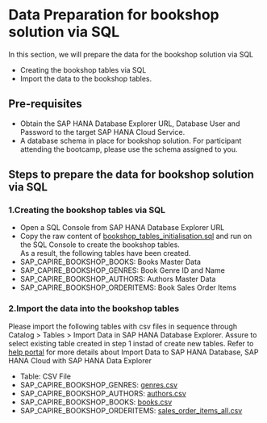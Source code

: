 # Data Preparation for bookshop solution via SQL
In this section, we will prepare the data for the bookshop solution via SQL
- Creating the bookshop tables via SQL
- Import the data to the bookshop tables.

## Pre-requisites
- Obtain the SAP HANA Database Explorer URL, Database User and Password to the target SAP HANA Cloud Service.
- A database schema in place for bookshop solution. For participant attending the bootcamp, please use the schema assigned to you. 

## Steps to prepare the data for bookshop solution via SQL
### 1.Creating the bookshop tables via SQL
- Open a SQL Console from SAP HANA Database Explorer URL
- Copy the raw content of [bookshop_tables_initialisation.sql](bookshop_tables_initialisation.sql) and run on the SQL Console to create the bookshop tables.<br/>
As a result, the following tables have been created.
- SAP_CAPIRE_BOOKSHOP_BOOKS: Books Master Data
- SAP_CAPIRE_BOOKSHOP_GENRES: Book Genre ID and Name
- SAP_CAPIRE_BOOKSHOP_AUTHORS: Authors Master Data
- SAP_CAPIRE_BOOKSHOP_ORDERITEMS: Book Sales Order Items

### 2.Import the data into the bookshop tables
Please import the following tables with csv files in sequence through Catalog > Tables > Import Data in SAP HANA Database Explorer. Assure to select existing table created in step 1 instad of create new tables. Refer to [help portal](https://help.sap.com/viewer/a2cea64fa3ac4f90a52405d07600047b/cloud/en-US/ee0e1389fde345fa8ccf937f19c99c30.html) for more details about Import Data to SAP HANA Database, SAP HANA Cloud with SAP HANA Data Explorer 
- Table: CSV File
- SAP_CAPIRE_BOOKSHOP_GENRES: [genres.csv](../../00-dataset/genres.csv)
- SAP_CAPIRE_BOOKSHOP_AUTHORS: [authors.csv](../../00-dataset/authors.csv)
- SAP_CAPIRE_BOOKSHOP_BOOKS: [books.csv](../../00-dataset/books.csv)
- SAP_CAPIRE_BOOKSHOP_ORDERITEMS: [sales_order_items_all.csv](../../00-dataset/sales_order_items_all.csv)



